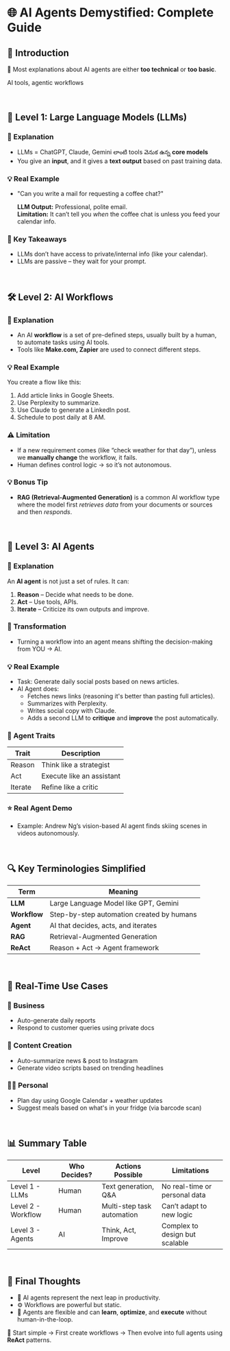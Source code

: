 # 🌐 AI Agents Demystified: Complete Guide


## **🧭 Introduction**

🤖 Most explanations about AI agents are either **too technical** or **too basic**.

 AI tools, agentic workflows

<br/>


## 🧩 Level 1: Large Language Models (LLMs)

### 📌 Explanation

- LLMs = ChatGPT, Claude, Gemini లాంటి tools వెనుక ఉన్న **core models**
- You give an **input**, and it gives a **text output** based on past training data.

### 💡 Real Example
- "Can you write a mail for requesting a coffee chat?"

    **LLM Output:** Professional, polite email.  
    **Limitation:** It can’t tell you *when* the coffee chat is unless you feed your calendar info.

### 🧠 Key Takeaways

- LLMs don’t have access to private/internal info (like your calendar).
- LLMs are passive – they wait for your prompt.

<br/>


## 🛠️ Level 2: AI Workflows

### 📌 Explanation

- An AI **workflow** is a set of pre-defined steps, usually built by a human, to automate tasks using AI tools.
- Tools like **Make.com, Zapier** are used to connect different steps.

### 💡 Real Example

   You create a flow like this:
  1. Add article links in Google Sheets.
  2. Use Perplexity to summarize.
  3. Use Claude to generate a LinkedIn post.
  4. Schedule to post daily at 8 AM.

### ⚠️ Limitation

- If a new requirement comes (like “check weather for that day”), unless we **manually change** the workflow, it fails.
- Human defines control logic → so it’s not autonomous.

### 💡 Bonus Tip

- **RAG (Retrieval-Augmented Generation)** is a common AI workflow type where the model first *retrieves data* from your documents or sources and then *responds*.

<br/>


## 🤖 Level 3: AI Agents

### 📌 Explanation

   An **AI agent** is not just a set of rules. It can:
   1. **Reason** – Decide what needs to be done.
   2. **Act** – Use tools, APIs.
   3. **Iterate** – Criticize its own outputs and improve.

### 🔁 Transformation

-  Turning a workflow into an agent means shifting the decision-making from YOU → AI.

### 💡 Real Example

  - Task: Generate daily social posts based on news articles.
  - AI Agent does:
    - Fetches news links (reasoning it's better than pasting full articles).
    - Summarizes with Perplexity.
    - Writes social copy with Claude.
    - Adds a second LLM to **critique** and **improve** the post automatically.

### 🧠 Agent Traits

  | Trait       | Description |
  |-------------|-------------|
  | Reason      | Think like a strategist |
  | Act         | Execute like an assistant |
  | Iterate     | Refine like a critic |

### ⭐ Real Agent Demo
- Example: Andrew Ng’s vision-based AI agent finds skiing scenes in videos autonomously.

<br/>

## 🔍 Key Terminologies Simplified

  | Term  | Meaning |
  |-------|---------|
  | **LLM** | Large Language Model like GPT, Gemini |
  | **Workflow** | Step-by-step automation created by humans |
  | **Agent** | AI that decides, acts, and iterates |
  | **RAG** | Retrieval-Augmented Generation |
  | **ReAct** | Reason + Act → Agent framework |

<br/>

## 🧪 Real-Time Use Cases

### 🏢 Business
- Auto-generate daily reports
- Respond to customer queries using private docs

### 📱 Content Creation
- Auto-summarize news & post to Instagram
- Generate video scripts based on trending headlines

### 🧑‍💻 Personal
- Plan day using Google Calendar + weather updates
- Suggest meals based on what's in your fridge (via barcode scan)

<br/>

## 📊 Summary Table

  | Level     | Who Decides? | Actions Possible               | Limitations |
  |-----------|--------------|--------------------------------|-------------|
  | Level 1 - LLMs | Human       | Text generation, Q&A            | No real-time or personal data |
  | Level 2 - Workflow | Human       | Multi-step task automation       | Can’t adapt to new logic |
  | Level 3 - Agents | AI          | Think, Act, Improve             | Complex to design but scalable |

<br/>

## 🧠 Final Thoughts

- 🎯 AI agents represent the next leap in productivity.
- ⚙️ Workflows are powerful but static.
- 🔄 Agents are flexible and can **learn**, **optimize**, and **execute** without human-in-the-loop.

🚀 Start simple → First create workflows → Then evolve into full agents using **ReAct** patterns.


